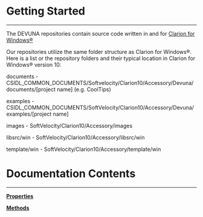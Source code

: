 # Getting Started #

----------

The DEVUNA repositories contain source code written in and for [Clarion for Windows®](http://www.SoftVelocity.com)

Our repositories utilize the same folder structure as Clarion for Windows®.  Here is a list or the repository folders and their typical location in Clarion for Windows® version 10:

documents - CSIDL\_COMMON_DOCUMENTS/Softvelocity/Clarion10/Accessory/Devuna/documents/[project name] (e.g. CoolTips)

examples - CSIDL\_COMMON_DOCUMENTS/SoftVelocity/Clarion10/Accessory/Devuna/examples/[project name]

images - SoftVelocity/Clarion10/Accessory/images

libsrc/win - SoftVelocity/Clarion10/Accessory/libsrc/win

template/win - SoftVelocity/Clarion10/Accessory/template/win

# Documentation Contents #

--------

[**Properties**](http://devuna.github.io/ctIconPicker/ctIconPickerProperty)

[**Methods**](http://devuna.github.io/ctIconPicker/ctIconPickerMethod)




